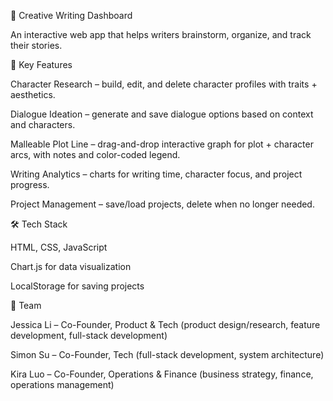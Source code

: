 📝 Creative Writing Dashboard

An interactive web app that helps writers brainstorm, organize, and track their stories.

🚀 Key Features

Character Research – build, edit, and delete character profiles with traits + aesthetics.

Dialogue Ideation – generate and save dialogue options based on context and characters.

Malleable Plot Line – drag-and-drop interactive graph for plot + character arcs, with notes and color-coded legend.

Writing Analytics – charts for writing time, character focus, and project progress.

Project Management – save/load projects, delete when no longer needed.

🛠️ Tech Stack

HTML, CSS, JavaScript

Chart.js for data visualization

LocalStorage for saving projects

👥 Team

Jessica Li – Co-Founder, Product & Tech (product design/research, feature development, full-stack development)

Simon Su – Co-Founder, Tech (full-stack development, system architecture)

Kira Luo – Co-Founder, Operations & Finance (business strategy, finance, operations management)
